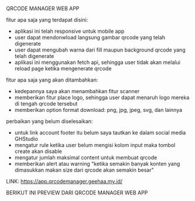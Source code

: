 QRCODE MANAGER WEB APP

fitur apa saja yang terdapat disini:

- aplikasi ini telah responsive untuk mobile app
- user dapat mendonwload langsung gambar qrcode yang telah digenerate
- user dapat mengubah warna dari fill maupun background qrcode yang telah digenerate
- aplikasi ini menggunakan fetch api, sehingga user tidak akan melalui reload page ketika mengenerate qrcode

fitur apa saja yang akan ditambahkan:

- kedepannya saya akan menambahkan fitur scanner
- memberikan fitur place logo, sehingga user dapat menaruh logo mereka di tengah qrcode tersebut
- memberikan option format download: png, jpg, jpeg, svg, dan lainnya

perbaikan yang belum diselesaikan:

- untuk link account footer itu belum saya tautkan ke dalam social media GHStudio
- mengatur rule ketika user belum mengisi kolom input maka tombol create akan disable
- mengatur jumlah maksimal content untuk membuat qrcode
- memberikan alert atau warning "ketika semakin banyak konten yang dimasukkan makan size dari qrcode akan semakin besar"

LINK: https://app.qrcodemanager.geehaa.my.id/

BERIKUT INI PREVIEW DARI QRCODE MANAGER WEB APP
